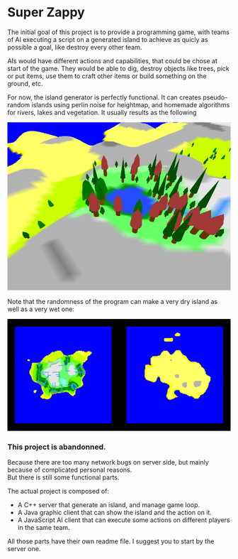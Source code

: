# Super Zappy

The initial goal of this project is to provide a programming game, with teams of AI executing a script on a generated island to achieve as quicly as possible a goal, like destroy every other team.

AIs would have different actions and capabilities, that could be chose at start of the game. They would be able to dig, destroy objects like trees, pick or put items, use them to craft other items or build something on the ground, etc.

For now, the island generator is perfectly functional. It can creates pseudo-random islands using perlin noise for heightmap, and homemade algorithms for rivers, lakes and vegetation. It usually results as the following

![Screenshot](./screenshots/island.png?raw=true "Screenshot")

Note that the randomness of the program can make a very dry island as well as a very wet one:

![Wetness](./screenshots/wetness.png?raw=true "Wetness")

### This project is abandonned.

Because there are too many network bugs on server side, but mainly because of complicated personal reasons.  
But there is still some functional parts.

The actual project is composed of:

 - A C++ server that generate an island, and manage game loop.
 - A Java graphic client that can show the island and the action on it.
 - A JavaScript AI client that can execute some actions on different players in the same team.

All those parts have their own readme file. I suggest you to start by the server one.
